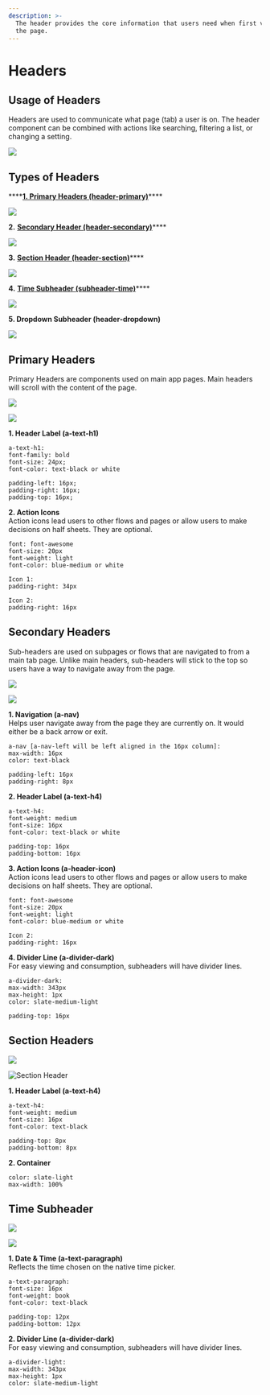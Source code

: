 ```yaml
---
description: >-
  The header provides the core information that users need when first viewing
  the page.
---
```


# Headers

## Usage of Headers

Headers are used to communicate what page \(tab\) a user is on. The header component can be combined with actions like searching, filtering a list, or changing a setting.

![](../.gitbook/assets/header-overview.png)

## Types of Headers

\*\*\*\*[**1. Primary Headers \(header-primary\)**](headers-1.md#main-headers)\*\*\*\*

![](../.gitbook/assets/primary-header.png)

**2.** [**Secondary Header \(header-secondary\)**](headers-1.md#secondary-headers)\*\*\*\*

![](../.gitbook/assets/secondary-header.png)

**3.** [**Section Header \(header-section\)**](headers-1.md#section-headers)\*\*\*\*

![](../.gitbook/assets/section-header%20%282%29.png)

**4.** [**Time Subheader \(subheader-time\)**](headers-1.md#time-subheader)\*\*\*\*

![](../.gitbook/assets/time-subheader%20%281%29.png)

**5. Dropdown Subheader \(header-dropdown\)**

![](../.gitbook/assets/dropdown-header.png)

## Primary Headers

Primary Headers are components used on main app pages. Main headers will scroll with the content of the page.

![](https://blobscdn.gitbook.com/v0/b/gitbook-28427.appspot.com/o/assets%2F-LPWP46krdBhvVZjXTI3%2F-Lvq_NpE1vtoqF2ZbFqQ%2F-Lvqdab7hZbRlaQOJcnm%2FPrimary%20Header.png?alt=media&token=3b668d7f-d677-4684-a392-440a924111bd)

![](../.gitbook/assets/main-header-image.png)

**1. Header Label \(a-text-h1\)**

```text
a-text-h1:
font-family: bold
font-size: 24px;
font-color: text-black or white

padding-left: 16px;
padding-right: 16px;
padding-top: 16px;
```

**2.  Action Icons**  
Action icons lead users to other flows and pages or allow users to make decisions on half sheets. They are optional. 

```text
font: font-awesome
font-size: 20px
font-weight: light
font-color: blue-medium or white

Icon 1:
padding-right: 34px

Icon 2:
padding-right: 16px
```

## Secondary Headers

Sub-headers are used on subpages or flows that are navigated to from a main tab page. Unlike main headers, sub-headers will stick to the top so users have a way to navigate away from the page.

![](https://blobscdn.gitbook.com/v0/b/gitbook-28427.appspot.com/o/assets%2F-LPWP46krdBhvVZjXTI3%2F-Lvq_NpE1vtoqF2ZbFqQ%2F-LvqdgGsXffvXeUdPXLa%2FSecondary%20Header.png?alt=media&token=00944979-061f-45be-90eb-b959acf384a4)

![](../.gitbook/assets/subheader-image.png)

**1. Navigation \(a-nav\)**  
Helps user navigate away from the page they are currently on. It would either be a back arrow or exit.  

```
a-nav [a-nav-left will be left aligned in the 16px column]:
max-width: 16px
color: text-black

padding-left: 16px
padding-right: 8px
```

**2. Header Label \(a-text-h4\)**

```text
a-text-h4:
font-weight: medium
font-size: 16px
font-color: text-black or white

padding-top: 16px
padding-bottom: 16px
```

**3.  Action Icons \(a-header-icon\)**  
Action icons lead users to other flows and pages or allow users to make decisions on half sheets. They are optional.

```text
font: font-awesome
font-size: 20px
font-weight: light
font-color: blue-medium or white

Icon 2:
padding-right: 16px
```

**4. Divider Line \(a-divider-dark\)**  
For easy viewing and consumption, subheaders will have divider lines.

```text
a-divider-dark:
max-width: 343px
max-height: 1px
color: slate-medium-light

padding-top: 16px
```

## Section Headers

![](https://blobscdn.gitbook.com/v0/b/gitbook-28427.appspot.com/o/assets%2F-LPWP46krdBhvVZjXTI3%2F-Lvq_NpE1vtoqF2ZbFqQ%2F-LvqdvdmGD2NamEeoLM5%2FSection%20Header.png?alt=media&token=38aca531-ac1c-481b-83b6-8048f1fafbb5)

![Section Header](../.gitbook/assets/section-headers.png)

**1. Header Label \(a-text-h4\)**

```text
a-text-h4:
font-weight: medium
font-size: 16px
font-color: text-black

padding-top: 8px
padding-bottom: 8px
```

**2. Container**

```text
color: slate-light
max-width: 100% 
```

## Time Subheader

![](https://blobscdn.gitbook.com/v0/b/gitbook-28427.appspot.com/o/assets%2F-LPWP46krdBhvVZjXTI3%2F-Lvq_NpE1vtoqF2ZbFqQ%2F-Lvqdn4XnXbWlKjTQ_XU%2FTime%20Subheader.png?alt=media&token=e6413e36-89b9-412c-8236-81069c7a6c2c)

![](../.gitbook/assets/time-subheader.png)

**1. Date & Time \(a-text-paragraph\)**  
Reflects the time chosen on the native time picker.

```text
a-text-paragraph:
font-size: 16px
font-weight: book
font-color: text-black

padding-top: 12px
padding-bottom: 12px
```

**2. Divider Line \(a-divider-dark\)**  
For easy viewing and consumption, subheaders will have divider lines.

```text
a-divider-light:
max-width: 343px
max-height: 1px
color: slate-medium-light
```

